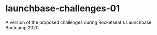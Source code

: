 # launchbase-challenges-01
A version of the proposed challenges during Rocketseat's Launchbase Bootcamp 2020
